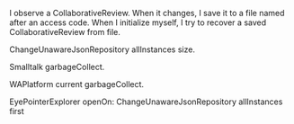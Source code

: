 I observe a CollaborativeReview. When it changes, I save it to a file named after an access code.
When I initialize myself, I try to recover a saved CollaborativeReview from file.  


ChangeUnawareJsonRepository allInstances size.

Smalltalk garbageCollect.

WAPlatform current garbageCollect.

EyePointerExplorer openOn: ChangeUnawareJsonRepository allInstances first
